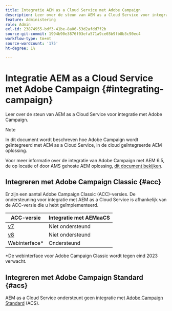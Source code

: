 ```yaml
---
title: Integratie AEM as a Cloud Service met Adobe Campaign
description: Leer over de steun van AEM as a Cloud Service voor integratie met Adobe Campaign.
feature: Administering
role: Admin
exl-id: 23874955-bdf3-41be-8a06-53d2afdd7f2b
source-git-commit: 1994b90e3876f03efa571a9ce65b9fb8b3c90ec4
workflow-type: tm+mt
source-wordcount: '175'
ht-degree: 1%

---
```



# Integratie AEM as a Cloud Service met Adobe Campaign {#integrating-campaign}

Leer over de steun van AEM as a Cloud Service voor integratie met Adobe Campaign.

>[!NOTE]
>
>In dit document wordt beschreven hoe Adobe Campaign wordt geïntegreerd met AEM as a Cloud Service, in de cloud geïntegreerde AEM oplossing.
>
>Voor meer informatie over de integratie van Adobe Campaign met AEM 6.5, de op locatie of door AMS gehoste AEM oplossing, [dit document bekijken](https://experienceleague.adobe.com/docs/experience-manager-65/administering/integration/campaign.html).

## Integreren met Adobe Campaign Classic {#acc}

Er zijn een aantal Adobe Campaign Classic (ACC)-versies. De ondersteuning voor integratie met AEM as a Cloud Service is afhankelijk van de ACC-versie die u hebt geïmplementeerd.

| ACC-versie | Integratie met AEMaaCS |
|---|---|
| [v7](https://experienceleague.adobe.com/docs/campaign-classic.html) | Niet ondersteund |
| [v8](https://experienceleague.adobe.com/docs/campaign-v8.html) | Niet ondersteund |
| Webinterface* | Ondersteund |

*De webinterface voor Adobe Campaign Classic wordt tegen eind 2023 verwacht.

## Integreren met Adobe Campaign Standard {#acs}

AEM as a Cloud Service ondersteunt geen integratie met [Adobe Campaign Standard](https://experienceleague.adobe.com/docs/campaign-standard.html) (ACS).
